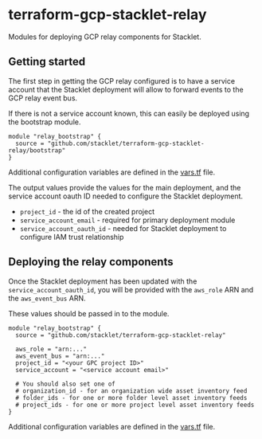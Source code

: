 # terraform-gcp-stacklet-relay

Modules for deploying GCP relay components for Stacklet.

## Getting started

The first step in getting the GCP relay configured is to have a service account
that the Stacklet deployment will allow to forward events to the GCP relay event bus.

If there is not a service account known, this can easily be deployed using the bootstrap
module.

```hcl
module "relay_bootstrap" {
  source = "github.com/stacklet/terraform-gcp-stacklet-relay/bootstrap"
}
```

Additional configuration variables are defined in the [vars.tf](bootstrap/vars.tf) file.

The output values provide the values for the main deployment, and the service account
oauth ID needed to configure the Stacklet deployment.

* `project_id` - the id of the created project
* `service_account_email` - required for primary deployment module
* `service_account_oauth_id` - needed for Stacklet deployment to configure IAM trust relationship

## Deploying the relay components

Once the Stacklet deployment has been updated with the `service_account_oauth_id`, you will
be provided with the `aws_role` ARN and the `aws_event_bus` ARN.

These values should be passed in to the module.


```hcl
module "relay_bootstrap" {
  source = "github.com/stacklet/terraform-gcp-stacklet-relay"

  aws_role = "arn:..."
  aws_event_bus = "arn:..."
  project_id = "<your GPC project ID>"
  service_account = "<service account email>"

  # You should also set one of
  # organization_id - for an organization wide asset inventory feed
  # folder_ids - for one or more folder level asset inventory feeds
  # project_ids - for one or more project level asset inventory feeds
}
```

Additional configuration variables are defined in the [vars.tf](vars.tf) file.
